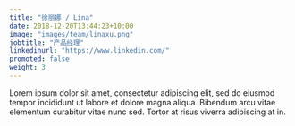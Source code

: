 ```yaml
---
title: "徐丽娜 / Lina"
date: 2018-12-20T13:44:23+10:00
image: "images/team/linaxu.png"
jobtitle: "产品经理"
linkedinurl: "https://www.linkedin.com/"
promoted: false
weight: 3
---
```


Lorem ipsum dolor sit amet, consectetur adipiscing elit, sed do eiusmod tempor incididunt ut labore et dolore magna aliqua. Bibendum arcu vitae elementum curabitur vitae nunc sed. Tortor at risus viverra adipiscing at in.
